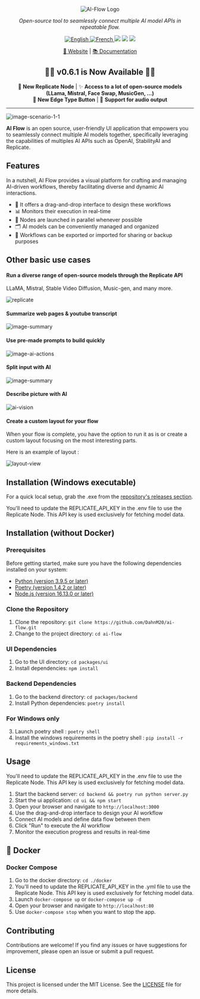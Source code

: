 <p align="center">
  <img src="assets/header.png" alt="AI-Flow Logo"/>
</p>
<p align="center">
  <em>Open-source tool to seamlessly connect multiple AI model APIs in repeatable flow.</em>
</p>
<p align="center">
    <a href="https://docs.ai-flow.net/"> <img src="https://img.shields.io/badge/lang-English-blue.svg" alt="English"> </a>
    <a href="https://docs.ai-flow.net/"> <img src="https://img.shields.io/badge/lang-French-blue.svg" alt="French"> </a>
    <img src="https://img.shields.io/badge/License-MIT-yellow.svg">
    <img src="https://img.shields.io/github/v/release/DahnM20/ai-flow">
    <a href="https://twitter.com/DahnM20"><img src="https://img.shields.io/twitter/follow/AI-Flow?style=social"></a>
</p>

<p align="center">
<a href="https://ai-flow.net/">🔗 Website</a>
<span> | </span>
<a href="https://docs.ai-flow.net/">📚 Documentation</a>
</p>
<div align="center">

## 🎉🚀 v0.6.1 is Now Available 🚀🎉

🚀 **New Replicate Node** | ✨ **Access to a lot of open-source models </br> (LLama, Mistral, Face Swap, MusicGen, ...)**
</br>
🌟 **New Edge Type Button** | 🎵 **Support for audio output**

</div>

---

![image-scenario-1-1](assets/presentation.png)

**AI Flow** is an open source, user-friendly UI application that empowers you to seamlessly connect multiple AI models together, specifically leveraging the capabilities of multiples AI APIs such as OpenAI, StabilityAI and Replicate.

## Features

In a nutshell, AI Flow provides a visual platform for crafting and managing AI-driven workflows, thereby facilitating diverse and dynamic AI interactions.

- 🎨 It offers a drag-and-drop interface to design these workflows
- 📊 Monitors their execution in real-time
- 🚀 Nodes are launched in parallel whenever possible
- 🗂️ AI models can be conveniently managed and organized
- 💾 Workflows can be exported or imported for sharing or backup purposes

## Other basic use cases

#### Run a diverse range of open-source models through the Replicate API

LLaMA, Mistral, Stable Video Diffusion, Music-gen, and many more.

![replicate](assets/replicate-models.png)

#### Summarize web pages & youtube transcript

![image-summary](assets/summary.png)

#### Use pre-made prompts to build quickly

![image-ai-actions](assets/predefined-prompts.png)

#### Split input with AI

![image-summary](assets/split-input.png)

#### Describe picture with AI

![ai-vision](assets/gpt-vision.png)

#### Create a custom layout for your flow

When your flow is complete, you have the option to run it as is or create a custom layout focusing on the most interesting parts.

Here is an example of layout :

![layout-view](assets/layout.png)

## Installation (Windows executable)

For a quick local setup, grab the .exe from the [repository's releases section](https://github.com/DahnM20/ai-flow/releases).

You'll need to update the REPLICATE_API_KEY in the .env file to use the Replicate Node. This API key is used exclusively for fetching model data.

## Installation (without Docker)

### Prerequisites

Before getting started, make sure you have the following dependencies installed on your system:

- [Python (version 3.9.5 or later)](https://www.python.org/downloads/)
- [Poetry (version 1.4.2 or later)](https://python-poetry.org/docs/#installation)
- [Node.js (version 16.13.0 or later)](https://nodejs.org/en/download/)

### Clone the Repository

1. Clone the repository: `git clone https://github.com/DahnM20/ai-flow.git`
2. Change to the project directory: `cd ai-flow`

### UI Dependencies

1. Go to the UI directory: `cd packages/ui`
2. Install dependencies: `npm install`

### Backend Dependencies

1. Go to the backend directory: `cd packages/backend`
2. Install Python dependencies: `poetry install`

### For Windows only

3. Launch poetry shell : `poetry shell`
4. Install the windows requirements in the poetry shell : `pip install -r requirements_windows.txt`

## Usage

You'll need to update the REPLICATE_API_KEY in the .env file to use the Replicate Node. This API key is used exclusively for fetching model data.

1. Start the backend server: `cd backend && poetry run python server.py`
2. Start the ui application: `cd ui && npm start`
3. Open your browser and navigate to `http://localhost:3000`
4. Use the drag-and-drop interface to design your AI workflow
5. Connect AI models and define data flow between them
6. Click "Run" to execute the AI workflow
7. Monitor the execution progress and results in real-time

## 🐳 Docker

### Docker Compose

1. Go to the docker directory: `cd ./docker`
2. You'll need to update the REPLICATE_API_KEY in the .yml file to use the Replicate Node. This API key is used exclusively for fetching model data.
3. Launch `docker-compose up` or `docker-compose up -d`
4. Open your browser and navigate to `http://localhost:80`
5. Use `docker-compose stop` when you want to stop the app.

## Contributing

Contributions are welcome! If you find any issues or have suggestions for improvement, please open an issue or submit a pull request.

## License

This project is licensed under the MIT License. See the [LICENSE](LICENSE) file for more details.
